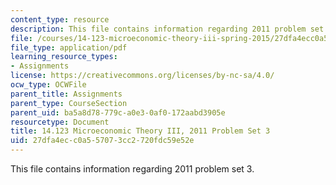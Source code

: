 ```yaml
---
content_type: resource
description: This file contains information regarding 2011 problem set 3.
file: /courses/14-123-microeconomic-theory-iii-spring-2015/27dfa4ecc0a557073cc2720fdc59e52e_MIT14_123S15_PSet_3_11.pdf
file_type: application/pdf
learning_resource_types:
- Assignments
license: https://creativecommons.org/licenses/by-nc-sa/4.0/
ocw_type: OCWFile
parent_title: Assignments
parent_type: CourseSection
parent_uid: ba5a8d78-779c-a0e3-0af0-172aabd3905e
resourcetype: Document
title: 14.123 Microeconomic Theory III, 2011 Problem Set 3
uid: 27dfa4ec-c0a5-5707-3cc2-720fdc59e52e
---
```

This file contains information regarding 2011 problem set 3.